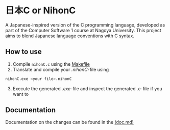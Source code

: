 # 日本C or NihonC
A Japanese-inspired version of the C programming language, developed as part of the Computer Software 1 course at Nagoya University.
This project aims to blend Japanese language conventions with C syntax.

## How to use

1. Compile ```nihonC.c``` using the [Makefile](./Makefile)
2. Translate and compile your *.nihonC*-file using 
```bash
nihonC.exe <your file>.nihonC
```
3. Execute the generated *.exe*-file and inspect the generated *.c*-file if you want to

## Documentation
Documentation on the changes can be found in the [(doc.md)](doc.md)